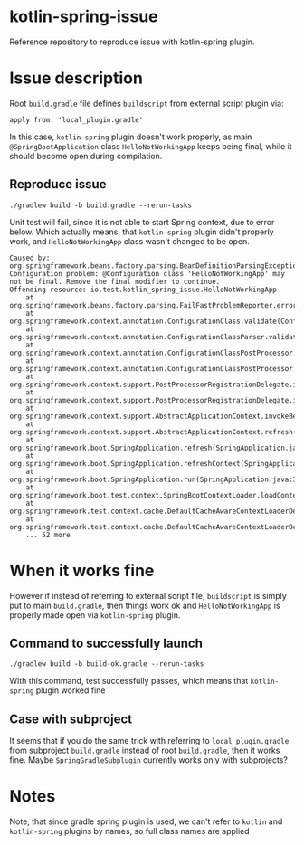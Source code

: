 # kotlin-spring-issue
Reference repository to reproduce issue with kotlin-spring plugin.

# Issue description

Root `build.gradle` file defines `buildscript` from external script plugin via:
```
apply from: 'local_plugin.gradle'
```
In this case, `kotlin-spring` plugin doesn't work properly, as main `@SpringBootApplication` class 
`HelloNotWorkingApp` keeps being final, while it should become open during compilation.

## Reproduce issue

```
./gradlew build -b build.gradle --rerun-tasks
```

Unit test will fail, since it is not able to start Spring context, due to error below.
Which actually means, that `kotlin-spring` plugin didn't properly work, and `HelloNotWorkingApp` 
class wasn't changed to be open.

```
Caused by: org.springframework.beans.factory.parsing.BeanDefinitionParsingException: Configuration problem: @Configuration class 'HelloNotWorkingApp' may not be final. Remove the final modifier to continue.
Offending resource: io.test.kotlin_spring_issue.HelloNotWorkingApp
	at org.springframework.beans.factory.parsing.FailFastProblemReporter.error(FailFastProblemReporter.java:70)
	at org.springframework.context.annotation.ConfigurationClass.validate(ConfigurationClass.java:214)
	at org.springframework.context.annotation.ConfigurationClassParser.validate(ConfigurationClassParser.java:207)
	at org.springframework.context.annotation.ConfigurationClassPostProcessor.processConfigBeanDefinitions(ConfigurationClassPostProcessor.java:309)
	at org.springframework.context.annotation.ConfigurationClassPostProcessor.postProcessBeanDefinitionRegistry(ConfigurationClassPostProcessor.java:228)
	at org.springframework.context.support.PostProcessorRegistrationDelegate.invokeBeanDefinitionRegistryPostProcessors(PostProcessorRegistrationDelegate.java:270)
	at org.springframework.context.support.PostProcessorRegistrationDelegate.invokeBeanFactoryPostProcessors(PostProcessorRegistrationDelegate.java:93)
	at org.springframework.context.support.AbstractApplicationContext.invokeBeanFactoryPostProcessors(AbstractApplicationContext.java:686)
	at org.springframework.context.support.AbstractApplicationContext.refresh(AbstractApplicationContext.java:524)
	at org.springframework.boot.SpringApplication.refresh(SpringApplication.java:737)
	at org.springframework.boot.SpringApplication.refreshContext(SpringApplication.java:370)
	at org.springframework.boot.SpringApplication.run(SpringApplication.java:314)
	at org.springframework.boot.test.context.SpringBootContextLoader.loadContext(SpringBootContextLoader.java:120)
	at org.springframework.test.context.cache.DefaultCacheAwareContextLoaderDelegate.loadContextInternal(DefaultCacheAwareContextLoaderDelegate.java:98)
	at org.springframework.test.context.cache.DefaultCacheAwareContextLoaderDelegate.loadContext(DefaultCacheAwareContextLoaderDelegate.java:116)
	... 52 more
```

# When it works fine

However if instead of referring to external script file, `buildscript` is simply put to main `build.gradle`,
 then things work ok and `HelloNotWorkingApp` is properly made open via `kotlin-spring` plugin.
 
## Command to successfully launch

```
./gradlew build -b build-ok.gradle --rerun-tasks
```

With this command, test successfully passes, which means that `kotlin-spring` plugin worked fine

## Case with subproject

It seems that if you do the same trick with referring to `local_plugin.gradle` from subproject `build.gradle` 
instead of root `build.gradle`, then it works fine. 
Maybe `SpringGradleSubplugin` currently works only with subprojects? 

# Notes
Note, that since gradle spring plugin is used, we can't refer to `kotlin` and `kotlin-spring` plugins by names, so full class names are applied
